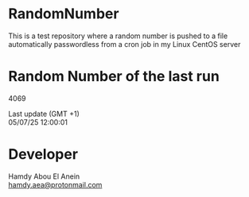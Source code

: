 # RandomNumber    
This is a test repository where a random number is pushed to a file automatically passwordless from a cron job in my Linux CentOS server    
# Random Number of the last run   
4069
      
Last update (GMT +1)    
05/07/25 12:00:01
# Developer    
Hamdy Abou El Anein   
hamdy.aea@protonmail.com
